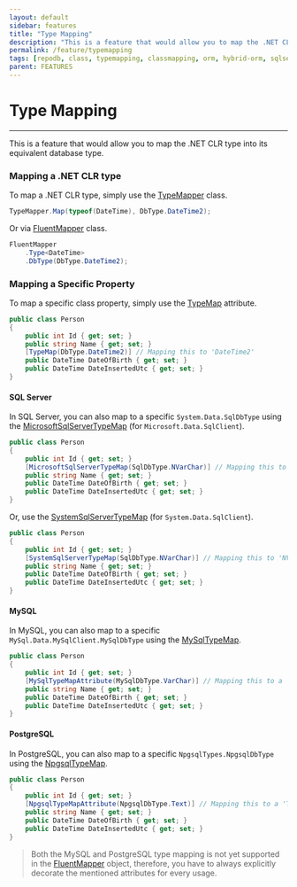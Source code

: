 ```yaml
---
layout: default
sidebar: features
title: "Type Mapping"
description: "This is a feature that would allow you to map the .NET CLR type into its equivalent database type."
permalink: /feature/typemapping
tags: [repodb, class, typemapping, classmapping, orm, hybrid-orm, sqlserver, sqlite, mysql, postgresql]
parent: FEATURES
---
```


# Type Mapping

---

This is a feature that would allow you to map the .NET CLR type into its equivalent database type.

### Mapping a .NET CLR type

To map a .NET CLR type, simply use the [TypeMapper](/mapper/typemapper) class.

```csharp
TypeMapper.Map(typeof(DateTime), DbType.DateTime2);
```

Or via [FluentMapper](/mapper/fluentmapper) class.

```csharp
FluentMapper
    .Type<DateTime>
    .DbType(DbType.DateTime2);
```

### Mapping a Specific Property

To map a specific class property, simply use the [TypeMap](/attribute/typemap) attribute.

```csharp
public class Person
{
	public int Id { get; set; }
	public string Name { get; set; }
	[TypeMap(DbType.DateTime2)] // Mapping this to 'DateTime2'
	public DateTime DateOfBirth { get; set; }
	public DateTime DateInsertedUtc { get; set; }
}
```

#### SQL Server

In SQL Server, you can also map to a specific `System.Data.SqlDbType` using the [MicrosoftSqlServerTypeMap](/attribute/microsoftsqlservertypemap) (for `Microsoft.Data.SqlClient`).

```csharp
public class Person
{
	public int Id { get; set; }
	[MicrosoftSqlServerTypeMap(SqlDbType.NVarChar)] // Mapping this to 'NVarChar'
	public string Name { get; set; }
	public DateTime DateOfBirth { get; set; }
	public DateTime DateInsertedUtc { get; set; }
}
```

Or, use the [SystemSqlServerTypeMap](/attribute/systemsqlservertypemap) (for `System.Data.SqlClient`).

```csharp
public class Person
{
	public int Id { get; set; }
	[SystemSqlServerTypeMap(SqlDbType.NVarChar)] // Mapping this to 'NVarChar'
	public string Name { get; set; }
	public DateTime DateOfBirth { get; set; }
	public DateTime DateInsertedUtc { get; set; }
}
```

#### MySQL

In MySQL, you can also map to a specific `MySql.Data.MySqlClient.MySqlDbType` using the [MySqlTypeMap](/attribute/mysqltypemap).

```csharp
public class Person
{
	public int Id { get; set; }
	[MySqlTypeMapAttribute(MySqlDbType.VarChar)] // Mapping this to a 'VarChar'
	public string Name { get; set; }
	public DateTime DateOfBirth { get; set; }
	public DateTime DateInsertedUtc { get; set; }
}
```

#### PostgreSQL

In PostgreSQL, you can also map to a specific `NpgsqlTypes.NpgsqlDbType` using the [NpgsqlTypeMap](/attribute/npgsqltypemap).

```csharp
public class Person
{
	public int Id { get; set; }
	[NpgsqlTypeMapAttribute(NpgsqlDbType.Text)] // Mapping this to a 'Text'
	public string Name { get; set; }
	public DateTime DateOfBirth { get; set; }
	public DateTime DateInsertedUtc { get; set; }
}
```

> Both the MySQL and PostgreSQL type mapping is not yet supported in the [FluentMapper](/mapper/fluentmapper) object, therefore, you have to always explicitly decorate the mentioned attributes for every usage.